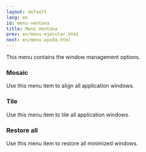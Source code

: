 ```yaml
---
layout: default
lang: en
id: menu-ventana
title: Menú Ventana
prev: en/menu-ejecutar.html
next: en/menu-ayuda.html
---
```


This menu contains the window management options.


### Mosaic

Use this menu item to align all application windows.


### Tile

Use this menu item to tile all application windows.


### Restore all

Use this menu item to restore all minimized windows.

